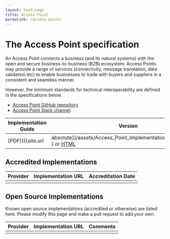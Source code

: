 ```yaml
---
layout: tech-page
title: Access Point
permalink: /access-point/
---
```


# The Access Point specification

An Access Point connects a business (and its natural systems) with the open and secure business-to-business (B2B) ecosystem. Access Points may provide a range of services (connectivity, message translation, data validation etc) to enable businesses to trade with buyers and suppliers in a consistent and seamless manner.  

However, the minimum standards for technical interoperability are defined in the specifications below.

* [Access Point GitHub repository](https://github.com/Digital-Business-Council/access-point)
* [Access Point Slack channel](https://tba.com.au)

| Implementation Guide | Version | Status | API Definition | Issues List |
| ----------------- | ------  | ------ | -------------- |  ---------- |
| [PDF]({{site.url | absolute}}/assets/Access_Point_Implementation_Guide_v1.0.pdf ) or [HTML](http://access-point.readthedocs.io/) | 1.0 | ![draft](http://rfc.unprotocols.org/spec:2/COSS/draft.svg)  | N/A |  [Access Point 1.0 Issues](https://github.com/Digital-Business-Council/access-point/issues)  |

## Accredited Implementations

|Provider|Implementation URL|Accreditation Date|
|--------|------------------|--------|
| | | |


## Open Source Implementations

Known open source implementations (accredited or otherwise) are listed here.  Please modify this page and make a pull request to add your own.

|Provider|Implementation URL|Comments|
|--------|------------------|--------|
|  |  |  |


